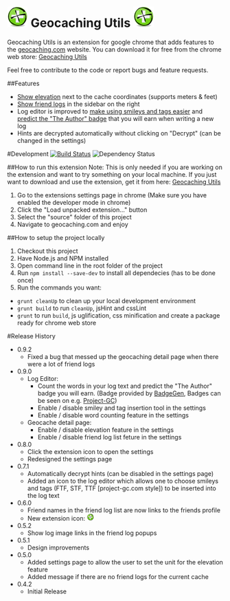 # ![image of elevation feature](source/img/appIcon/appIcon48.png "Elevation Feature") Geocaching Utils ![image of elevation feature](source/img/appIcon/appIcon48.png "Elevation Feature") 
Geocaching Utils is an extension for google chrome that adds features to the  [geocaching.com](http://www.geocaching.com) website. You can download it for free from the chrome web store: [Geocaching Utils](https://chrome.google.com/webstore/detail/geocaching-utils/aiddapoflafkbecobkoiakgagaijacaa)

Feel free to contribute to the code or report bugs and feature requests.

##Features
- [Show elevation](readMeResources/ElevationFeature.png)  next to the cache coordinates (supports meters & feet)
- [Show friend logs](readMeResources/FriendListFeature.gif) in the sidebar on the right
- Log editor is improved to [make using smileys and tags easier](readMeResources/EditorEnhancementFeature.gif) and [predict the "The Author" badge](readMeResources/EditorEnhancementWordCountFeature.gif) that you will earn when writing a new log
- Hints are decrypted automatically without clicking on "Decrypt" (can be changed in the settings) 

#Development [![Build Status](https://travis-ci.org/ControlTheBit/geocachingUtils.svg?branch=master)](https://travis-ci.org/ControlTheBit/geocachingUtils) ![Dependency Status](https://david-dm.org/ControlTheBit/geocachingUtils.svg)

##How to run this extension
Note: This is only needed if you are working on the extension and want to try something on your local machine. If you just want to download and use the extension, get it from here: [Geocaching Utils](https://chrome.google.com/webstore/detail/geocaching-utils/aiddapoflafkbecobkoiakgagaijacaa)

1. Go to the extensions settings page in chrome (Make sure you have enabled the developer mode in chrome)
2. Click the "Load unpacked extension..." button
3. Select the "source" folder of this project
4. Navigate to geocaching.com and enjoy

##How to setup the project locally
1. Checkout this project
2. Have Node.js and NPM installed
3. Open command line in the root folder of the project
4. Run `npm install --save-dev` to install all dependecies (has to be done once)
5. Run the commands you want:
- `grunt cleanUp` to clean up your local development environment
- `grunt build` to run `cleanUp`, jsHint and cssLint
- `grunt` to run `build`, js uglification, css minification and create a package ready for chrome web store

#Release History
- 0.9.2
	- Fixed a bug that messed up the geocaching detail page when there were a lot of friend logs
- 0.9.0
	- Log Editor:
		- Count the words in your log text and predict the "The Author" badge you will earn. (Badge provided by [BadgeGen](http://www.badgegen.com/), Badges can be seen on e.g. [Project-GC](http://www.project-gc.com/))
		- Enable / disable smiley and tag insertion tool in the settings
		- Enable / disable word counting feature in the settings
	- Geocache detail page:
		- Enable / disable elevation feature in the settings
		- Enable / disable friend log list feture in the settings
- 0.8.0
	- Click the extension icon to open the settings
	- Redesigned the settings page
- 0.7.1
	- Automatically decrypt hints (can be disabled in the settings page)
	- Added an icon to the log editor which allows one to choose smileys and tags (FTF, STF, TTF [project-gc.com style]) to be inserted into the log text
- 0.6.0
	- Friend names in the friend log list are now links to the friends profile
	- New extension icon: ![image of elevation feature](source/img/appIcon/appIcon16.png "Elevation Feature") 
- 0.5.2
	- Show log image links in the friend log popups
- 0.5.1
	- Design improvements
- 0.5.0
	- Added settings page to allow the user to set the unit for the elevation feature
	- Added message if there are no friend logs for the current cache
- 0.4.2
	- Initial Release
